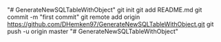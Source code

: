"# GenerateNewSQLTableWithObject"  git init git add README.md git commit -m "first commit" git remote add origin https://github.com/DHemken97/GenerateNewSQLTableWithObject.git git push -u origin master
"# GenerateNewSQLTableWithObject" 

